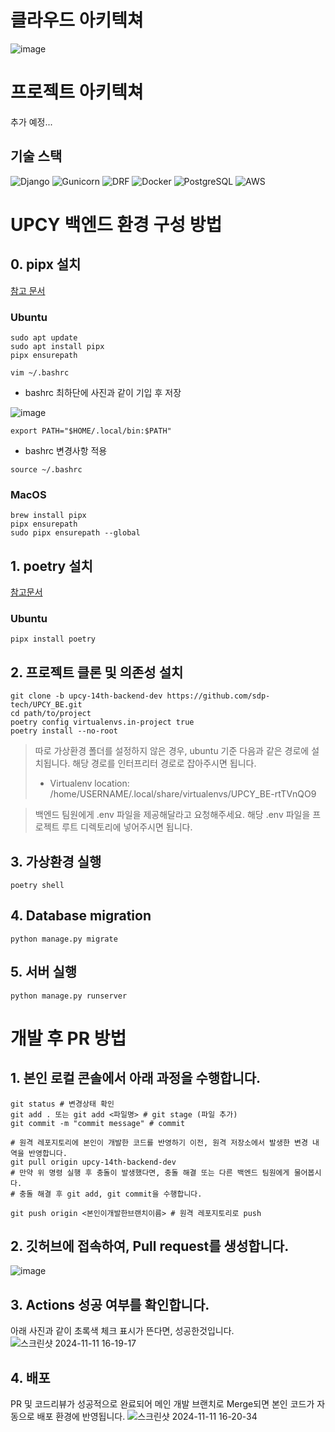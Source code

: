 # 클라우드 아키텍쳐



![image](https://github.com/user-attachments/assets/910f79f5-80f7-4420-9897-088adaacec95)

# 프로젝트 아키텍쳐

추가 예정...

## 기술 스택
![Django](https://img.shields.io/badge/Django-092E20?style=for-the-badge&logo=django&logoColor=white)
![Gunicorn](https://img.shields.io/badge/Gunicorn-499848?style=for-the-badge&logo=gunicorn&logoColor=white)
![DRF](https://img.shields.io/badge/DRF-FF1709?style=for-the-badge&logo=django&logoColor=white)
![Docker](https://img.shields.io/badge/Docker-2496ED?style=for-the-badge&logo=docker&logoColor=white)
![PostgreSQL](https://img.shields.io/badge/PostgreSQL-316192?style=for-the-badge&logo=postgresql&logoColor=white)
![AWS](https://img.shields.io/badge/AWS-232F3E?style=for-the-badge&logo=amazon-aws&logoColor=white)

# UPCY 백엔드 환경 구성 방법

## 0. pipx 설치 

[참고 문서](https://pipx.pypa.io/stable/installation/)
### Ubuntu
```shell
sudo apt update
sudo apt install pipx
pipx ensurepath

vim ~/.bashrc
```

- bashrc 최하단에 사진과 같이 기입 후 저장

![image](https://github.com/user-attachments/assets/d9e08953-87ba-4876-9036-5a375b1cd994)

```text
export PATH="$HOME/.local/bin:$PATH"
```

- bashrc 변경사항 적용
```shell
source ~/.bashrc
```

### MacOS
```shell
brew install pipx
pipx ensurepath
sudo pipx ensurepath --global
```

## 1. poetry 설치
[참고문서](https://python-poetry.org/docs/#installation)
### Ubuntu
```shell
pipx install poetry
```

## 2. 프로젝트 클론 및 의존성 설치
```shell
git clone -b upcy-14th-backend-dev https://github.com/sdp-tech/UPCY_BE.git
cd path/to/project
poetry config virtualenvs.in-project true
poetry install --no-root
```

> 따로 가상환경 폴더를 설정하지 않은 경우, ubuntu 기준 다음과 같은 경로에 설치됩니다. 해당 경로를 인터프리터 경로로 잡아주시면 됩니다.
> - Virtualenv location: /home/USERNAME/.local/share/virtualenvs/UPCY_BE-rtTVnQO9

> 백엔드 팀원에게 .env 파일을 제공해달라고 요청해주세요. 해당 .env 파일을 프로젝트 루트 디렉토리에 넣어주시면 됩니다.

## 3. 가상환경 실행
```shell
poetry shell
```

## 4. Database migration
```shell
python manage.py migrate
```

## 5. 서버 실행
```shell
python manage.py runserver
```

# 개발 후 PR 방법

## 1. 본인 로컬 콘솔에서 아래 과정을 수행합니다.
```shell
git status # 변경상태 확인
git add . 또는 git add <파일명> # git stage (파일 추가)
git commit -m "commit message" # commit

# 원격 레포지토리에 본인이 개발한 코드를 반영하기 이전, 원격 저장소에서 발생한 변경 내역을 반영합니다.
git pull origin upcy-14th-backend-dev
# 만약 위 명령 실행 후 충돌이 발생했다면, 충돌 해결 또는 다른 백엔드 팀원에게 물어봅시다.
# 충돌 해결 후 git add, git commit을 수행합니다.

git push origin <본인이개발한브랜치이름> # 원격 레포지토리로 push
```

## 2. 깃허브에 접속하여, Pull request를 생성합니다.
![image](https://github.com/user-attachments/assets/73fba190-c237-4823-a5a0-223dd4aab30c)


## 3. Actions 성공 여부를 확인합니다.
아래 사진과 같이 초록색 체크 표시가 뜬다면, 성공한것입니다.
![스크린샷 2024-11-11 16-19-17](https://github.com/user-attachments/assets/4bf0fc34-cbe0-4fde-ad5a-0d2632395d9d)


## 4. 배포
PR 및 코드리뷰가 성공적으로 완료되어 메인 개발 브랜치로 Merge되면 본인 코드가 자동으로 배포 환경에 반영됩니다.
![스크린샷 2024-11-11 16-20-34](https://github.com/user-attachments/assets/c492eb06-c20f-40df-8275-5d50aef27d3e)
